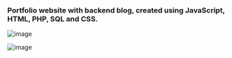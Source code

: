 ### Portfolio website with backend blog, created using JavaScript, HTML, PHP, SQL and CSS.

![image](https://github.com/user-attachments/assets/1967ed10-ea03-428a-8f97-1c301ead3e48)

![image](https://github.com/user-attachments/assets/296af326-408f-472e-8b3f-fe299f878769)

